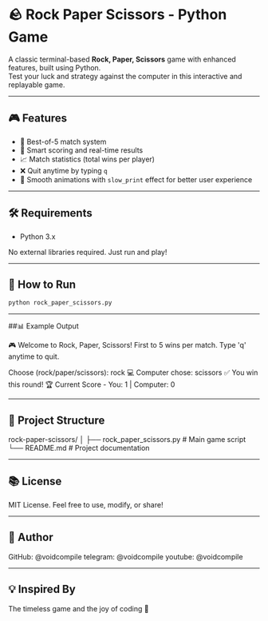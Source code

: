 # 🪨 Rock Paper Scissors - Python Game

A classic terminal-based **Rock, Paper, Scissors** game with enhanced features, built using Python.  
Test your luck and strategy against the computer in this interactive and replayable game.

---

## 🎮 Features

- 🔁 Best-of-5 match system
- 🧠 Smart scoring and real-time results
- 📈 Match statistics (total wins per player)
- ❌ Quit anytime by typing `q`
- 🐢 Smooth animations with `slow_print` effect for better user experience

---

## 🛠️ Requirements

- Python 3.x

No external libraries required. Just run and play!

---

## 🚀 How to Run

```bash
python rock_paper_scissors.py
```
---

##📊 Example Output

🎮 Welcome to Rock, Paper, Scissors!
First to 5 wins per match. Type 'q' anytime to quit.

Choose (rock/paper/scissors): rock
💻 Computer chose: scissors
✅ You win this round!
🏆 Current Score - You: 1 | Computer: 0

---

## 📌 Project Structure

rock-paper-scissors/
│
├── rock_paper_scissors.py  # Main game script
└── README.md                # Project documentation

---


## 📚 License

MIT License.
Feel free to use, modify, or share!

---


## 🙌 Author

GitHub: @voidcompile
telegram: @voidcompile
youtube: @voidcompile

---


## 💡 Inspired By
The timeless game and the joy of coding 🎯


